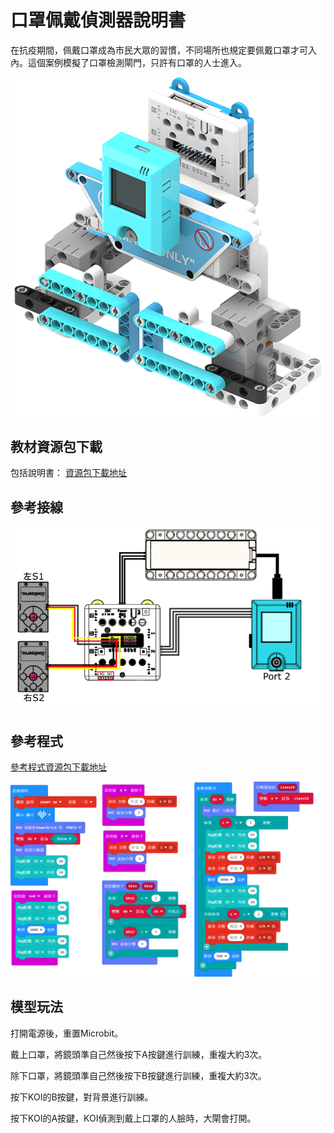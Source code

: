 # 口罩佩戴偵測器說明書

在抗疫期間，佩戴口罩成為市民大眾的習慣，不同場所也規定要佩戴口罩才可入內。這個案例模擬了口罩檢測閘門，只許有口罩的人士進入。

![](../../images/maskdoor.png)

## 教材資源包下載

包括說明書： [資源包下載地址]()

## 參考接線

![](./images/maskdoorcon.png)

## 參考程式

[參考程式資源包下載地址]()

![](./images/maskdoorcode.png)

## 模型玩法

打開電源後，重置Microbit。

戴上口罩，將鏡頭準自己然後按下A按鍵進行訓練，重複大約3次。

除下口罩，將鏡頭準自己然後按下B按鍵進行訓練，重複大約3次。

按下KOI的B按鍵，對背景進行訓練。

按下KOI的A按鍵，KOI偵測到戴上口罩的人臉時，大閘會打開。



